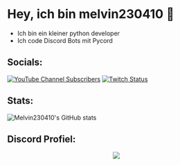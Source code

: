 # Hey, ich bin melvin230410 👋
- Ich bin ein kleiner python developer
- Ich code Discord Bots mit Pycord

## Socials:  
[![YouTube Channel Subscribers](https://img.shields.io/youtube/channel/subscribers/UCf83BJ6BdAFoU1zViGFuWlg?style=for-the-badge&logo=youtube&label=YouTube&color=red)](https://youtube.com/@gecko_tv) [![Twitch Status](https://img.shields.io/twitch/status/silbergecko_tv?style=for-the-badge&logo=twitch&logoColor=white&color=purple)](https://twitch.tv/silbergecko_tv)


## Stats:
![Melvin230410's GitHub stats](https://github-readme-stats.vercel.app/api?username=melvin230410&show_icons=true&theme=synthwave)

## Discord Profiel:
<p align="center"><img src="https://discord.c99.nl/widget/theme-3/789554399424413703.png"><p/>
